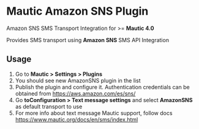 
# Mautic Amazon SNS Plugin 

Amazon SNS SMS Transport Integration for >= **Mautic 4.0**

Provides SMS transport using **Amazon SNS** SMS API Integration

## Usage

1. Go to **Mautic > Settings > Plugins**
2. You should see new AmazonSNS plugin in the list
3. Publish the plugin and configure it. Authentication credentials can be obtained from https://aws.amazon.com/es/sns/
4. Go **toConfiguration > Text message settings** and select **AmazonSNS** as default transport to use
5. For more info about text message Mautic support, follow docs https://www.mautic.org/docs/en/sms/index.html